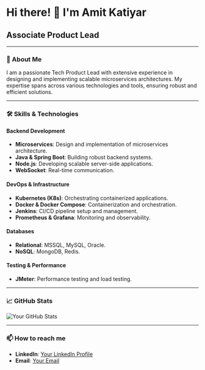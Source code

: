 # Hi there! 👋 I'm Amit Katiyar

## Associate Product Lead 

---

### 🚀 About Me

I am a passionate Tech Product Lead with extensive experience in designing and implementing scalable microservices architectures. My expertise spans across various technologies and tools, ensuring robust and efficient solutions.

---

### 🛠️ Skills & Technologies

#### **Backend Development**
- **Microservices**: Design and implementation of microservices architecture.
- **Java & Spring Boot**: Building robust backend systems.
- **Node.js**: Developing scalable server-side applications.
- **WebSocket**: Real-time communication.

#### **DevOps & Infrastructure**
- **Kubernetes (K8s)**: Orchestrating containerized applications.
- **Docker & Docker Compose**: Containerization and orchestration.
- **Jenkins**: CI/CD pipeline setup and management.
- **Prometheus & Grafana**: Monitoring and observability.

#### **Databases**
- **Relational**: MSSQL, MySQL, Oracle.
- **NoSQL**: MongoDB, Redis.

#### **Testing & Performance**
- **JMeter**: Performance testing and load testing.

---

### 📈 GitHub Stats

![Your GitHub Stats](https://github-readme-stats.vercel.app/api?username=AKatiyar10&show_icons=true&theme=radical)

---

### 📫 How to reach me

- **LinkedIn**: [Your LinkedIn Profile](https://www.linkedin.com/in/amit-katiyar-10b26274)
- **Email**: [Your Email](mailto:amitkatiyar1094@gmail.com)

